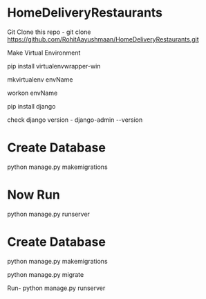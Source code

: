 # HomeDeliveryRestaurants

Git Clone this repo - git clone https://github.com/RohitAayushmaan/HomeDeliveryRestaurants.git


Make Virtual Environment  

pip install virtualenvwrapper-win 

mkvirtualenv envName

workon envName

pip install django

check django version - django-admin --version


# Create Database
python manage.py makemigrations



# Now Run 
python manage.py runserver



# Create Database
python manage.py makemigrations

python manage.py migrate

Run- python manage.py runserver

